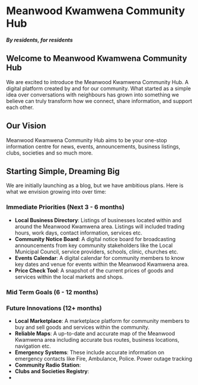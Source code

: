 # Meanwood Kwamwena Community Hub

***By residents, for residents***

## Welcome to Meanwood Kwamwena Community Hub

We are excited to introduce the Meanwood Kwamwena Community Hub. A digital platform created by and for our community. What started as a simple idea over conversations with neighbours has grown into something we believe can truly transform how we connect, share information, and support each other.

<!-- This hopes to be an information hub for all the things related to Meanwood Kwamwena, Lusaka, Zambia. From news updates to general information about the area to events within Meanwood Kwamwena and all other information we hope that this platform will serve your needs -->

## Our Vision

Meanwood Kwamwena Community Hub aims to be your one-stop information centre for news, events, announcements, business listings, clubs, societies and so much more.

## Starting Simple, Dreaming Big

We are initially launching as a blog, but we have ambitious plans. Here is what we envision growing into over time:

### Immediate Priorities (Next 3 - 6 months)

- **Local Business Directory**: Listings of businesses located within and around the Meanwood Kwamwena area. Listings will included trading hours, work days, contact information, services etc.
- **Community Notice Board**: A digital notice board for broadcasting announcements from key community stakeholders like the Local Municipal Council, service providers, schools, clinic, churches etc.
- **Events Calendar**: A digital calendar for community members to know key dates and venue for events within the Meanwood Kwamwena area.
- **Price Check Tool**: A snapshot of the current prices of goods and services within the local markets and shops.

### Mid Term Goals (6 - 12 months)



### Future Innovations (12+ months)

- **Local Marketplace**: A marketplace platform for community members to buy and sell goods and services within the community.
- **Reliable Maps**: A up-to-date and accurate map of the Meanwood Kwamwena area including accurate bus routes, business locations, navigation etc.
- **Emergency Systems**: These include accurate information on emergency contacts like Fire, Ambulance, Police. Power outage tracking
- **Community Radio Station**:
- **Clubs and Societies Registry**:
- 
